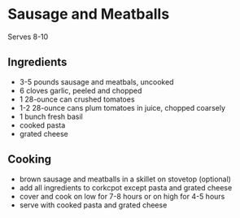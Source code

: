 # Sausage and Meatballs

Serves 8-10

## Ingredients

* 3-5 pounds sausage and meatbals, uncooked
* 6 cloves garlic, peeled and chopped
* 1 28-ounce can crushed tomatoes
* 1-2 28-ounce cans plum tomatoes in juice, chopped coarsely
* 1 bunch fresh basil
* cooked pasta
* grated cheese

## Cooking

* brown sausage and meatballs in a skillet on stovetop (optional)
* add all ingredients to corkcpot except pasta and grated cheese
* cover and cook on low for 7-8 hours or on high for 4-5 hours
* serve with cooked pasta and grated cheese
